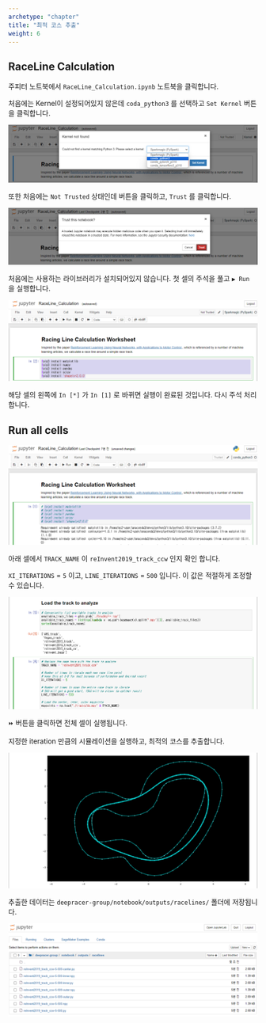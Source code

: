 ```yaml
---
archetype: "chapter"
title: "최적 코스 추출"
weight: 6
---
```


## RaceLine Calculation

주피터 노트북에서 `RaceLine_Calculation.ipynb` 노트북을 클릭합니다.

처음에는 Kernel이 설정되어있지 않은데 `coda_python3` 를 선택하고 `Set Kernel` 버튼을 클릭합니다.

![](./images/calc-01.png)

또한 처음에는 `Not Trusted` 상태인데 버튼을 클릭하고, `Trust` 를 클릭합니다.

![](./images/calc-02.png)

처음에는 사용하는 라이브러리가 설치되어있지 않습니다. 첫 셀의 주석을 풀고 `▶️ Run` 을 실행합니다.

![](./images/calc-03.png)

해당 셀의 왼쪽에 `In [*]` 가 `In [1]` 로 바뀌면 실행이 완료된 것입니다. 다시 주석 처리합니다.

## Run all cells

![](./images/calc-04.png)

아래 셀에서 `TRACK_NAME` 이 `reInvent2019_track_ccw` 인지 확인 합니다.

`XI_ITERATIONS` = `5` 이고, `LINE_ITERATIONS` = `500` 입니다. 이 값은 적절하게 조정할 수 있습니다.

![](./images/calc-05.png)

`⏩` 버튼을 클릭하면 전체 셀이 실행됩니다.

지정한 iteration 만큼의 시뮬레이션을 실행하고, 최적의 코스를 추출합니다.

![](./images/calc-06.png)

추출한 데이터는 `deepracer-group/notebook/outputs/racelines/` 폴더에 저장됩니다.

![](./images/calc-07.png)
